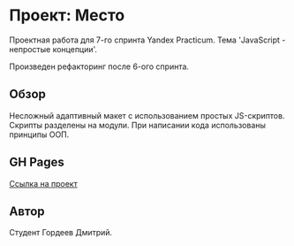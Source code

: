 # Проект: Место
Проектная работа для 7-го спринта Yandex Practicum. Тема 'JavaScript - непростые концепции'.

Произведен рефакторинг после 6-ого спринта.

## Обзор
Несложный адаптивный макет с использованием простых JS-скриптов.
Скрипты разделены на модули. При написании кода использованы принципы ООП.

## GH Pages
[Ссылка на проект](https://demetr820.github.io/mesto/)

## Автор
Студент Гордеев Дмитрий.
